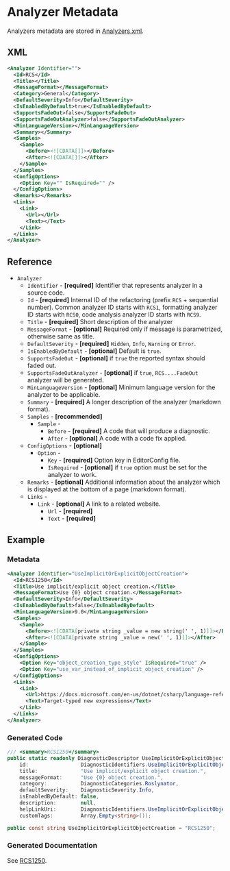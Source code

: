 ﻿---
sidebar_label: Analyzer
---

# Analyzer Metadata

Analyzers metadata are stored in [Analyzers.xml](https://github.com/JosefPihrt/Roslynator/blob/main/src/Analyzers.xml).

## XML

```xml title="Analyzers.xml"
<Analyzer Identifier="">
  <Id>RCS</Id>
  <Title></Title>
  <MessageFormat></MessageFormat>
  <Category>General</Category>
  <DefaultSeverity>Info</DefaultSeverity>
  <IsEnabledByDefault>true</IsEnabledByDefault>
  <SupportsFadeOut>false</SupportsFadeOut>
  <SupportsFadeOutAnalyzer>false</SupportsFadeOutAnalyzer>
  <MinLanguageVersion></MinLanguageVersion>
  <Summary></Summary>
  <Samples>
    <Sample>
      <Before><![CDATA[]]></Before>
      <After><![CDATA[]]></After>
    </Sample>
  </Samples>
  <ConfigOptions>
    <Option Key="" IsRequired="" />
  </ConfigOptions>
  <Remarks></Remarks>
  <Links>
    <Link>
      <Url></Url>
      <Text></Text>
    </Link>
  </Links>
</Analyzer>
```
## Reference

- `Analyzer`
  - `Identifier` - **\[required\]** Identifier that represents analyzer in a source code.
  - `Id` - **\[required\]** Internal ID of the refactoring (prefix `RCS` + sequential number). Common analyzer ID starts with `RCS1`, formatting analyzer ID starts with `RCS0`, code analysis analyzer ID starts with `RCS9`.
  - `Title` - **\[required\]** Short description of the analyzer
  - `MessageFormat` - **\[optional\]** Required only if message is parametrized, otherwise same as title.
  - `DefaultSeverity` - **\[required\]** `Hidden`, `Info`, `Warning` or `Error`. 
  - `IsEnabledByDefault` - **\[optional\]** Default is `true`.
  - `SupportsFadeOut` - **\[optional\]** if `true` the reported syntax should faded out.
  - `SupportsFadeOutAnalyzer` - **\[optional\]** if `true`, `RCS....FadeOut` analyzer will be generated.
  - `MinLanguageVersion` - **\[optional\]** Minimum language version for the analyzer to be applicable.
  - `Summary` - **\[required\]** A longer description of the analyzer (markdown format).
  - `Samples` - **\[recommended\]** 
    - `Sample` - 
      - `Before` - **\[required\]** A code that will produce a diagnostic.
      - `After` - **\[optional\]** A code with a code fix applied.
  - `ConfigOptions` - **\[optional\]** 
    - `Option` - 
      - `Key` - **\[required\]** Option key in EditorConfig file.
      - `IsRequired` - **\[optional\]** if `true` option must be set for the analyzer to work.
  - `Remarks` - **\[optional\]** Additional information about the analyzer which is displayed at the bottom of a page (markdown format).
  - `Links` - 
    - `Link` - **\[optional\]** A link to a related website.
      - `Url` - **\[required\]** 
      - `Text` - **\[required\]** 

## Example

### Metadata

```xml title="Analyzers.xml"
<Analyzer Identifier="UseImplicitOrExplicitObjectCreation">
  <Id>RCS1250</Id>
  <Title>Use implicit/explicit object creation.</Title>
  <MessageFormat>Use {0} object creation.</MessageFormat>
  <DefaultSeverity>Info</DefaultSeverity>
  <IsEnabledByDefault>false</IsEnabledByDefault>
  <MinLanguageVersion>9.0</MinLanguageVersion>
  <Samples>
    <Sample>
      <Before><![CDATA[private string _value = new string(' ', 1)]]></Before>
      <After><![CDATA[private string _value = new(' ', 1)]]></After>
    </Sample>
  </Samples>
  <ConfigOptions>
    <Option Key="object_creation_type_style" IsRequired="true" />
    <Option Key="use_var_instead_of_implicit_object_creation" />
  </ConfigOptions>
  <Links>
    <Link>
      <Url>https://docs.microsoft.com/en-us/dotnet/csharp/language-reference/proposals/csharp-9.0/target-typed-new</Url>
      <Text>Target-typed new expressions</Text>
    </Link>
  </Links>
</Analyzer>
```

### Generated Code

```csharp title="DiagnosticRules.Generated.cs"
/// <summary>RCS1250</summary>
public static readonly DiagnosticDescriptor UseImplicitOrExplicitObjectCreation = DiagnosticDescriptorFactory.Create(
    id:                 DiagnosticIdentifiers.UseImplicitOrExplicitObjectCreation, 
    title:              "Use implicit/explicit object creation.", 
    messageFormat:      "Use {0} object creation.", 
    category:           DiagnosticCategories.Roslynator, 
    defaultSeverity:    DiagnosticSeverity.Info, 
    isEnabledByDefault: false, 
    description:        null, 
    helpLinkUri:        DiagnosticIdentifiers.UseImplicitOrExplicitObjectCreation, 
    customTags:         Array.Empty<string>());
```

```cs title="DiagnosticIdentifiers.Generated.cs"
public const string UseImplicitOrExplicitObjectCreation = "RCS1250";
```

### Generated Documentation

See [RCS1250](analyzers/RCS1250).
